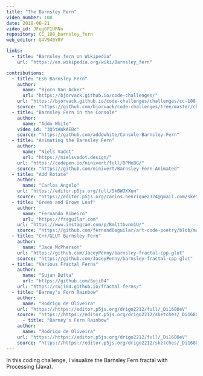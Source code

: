 ```yaml
---
title: "The Barnsley Fern"
video_number: 108
date: 2018-06-21
video_id: JFugGF1URNo
repository: CC_108_barnsley_fern
web_editor: G4V940Y8V

links:
  - title: "Barnsley fern on Wikipedia"
    url: "https://en.wikipedia.org/wiki/Barnsley_fern"

contributions:
  - title: "ES6 Barnsley Fern"
    author:
      name: "Bjorn Van Acker"
      url: "https://bjorvack.github.io/code-challenges/"
    url: "https://bjorvack.github.io/code-challenges/challenges/cc-108-barnsley-fern/"
    source: "https://github.com/bjorvack/code-challenges/tree/master/challenges/cc-108-barnsley-fern"
  - title: "Barnsley Fern in the Console"
    author:
      name: "Addo White"
    video_id: "3Q5tAWkAEBc"
    source: "https://github.com/addowhite/Console-Barnsley-Fern"
  - title: "Animating the Barnsley Fern"
    author:
      name: "Niels Vadot"
      url: "https://nielsvadot.design/"
    url: "https://codepen.io/ninivert/full/BPMeBG/"
    source: "https://github.com/ninivert/Barnsley-Fern-Animated"
  - title: "Add Rotate"
    author:
      name: "Carlos Angelo"
    url: "https://editor.p5js.org/full/SkBWJXXum"
    source: "https://editor.p5js.org/carlos.henrique2324@gmail.com/sketches/SkBWJXXum"
  - title: "Green and Brown Leaf"
    author:
      name: "Fernando Ribeiro"
      url: "https://fraguilar.com"
    url: "https://www.instagram.com/p/Bmlttbvnm1U/"
    source: "https://github.com/fernand0aguilar/art-code-poetry/blob/master/Processing/Barnsley_Fern_ando/Barnsley_Fern_ando.pde"
  - title: "C++/GLUT Barnsley Fern"
    author:
      name: "Jace McPherson"
    url: "https://github.com/JaceyPenny/barnsley-fractal-cpp-glut"
    source: "https://github.com/JaceyPenny/barnsley-fractal-cpp-glut"
  - title: "Various Fractal Ferns"
    author:
      name: "Sujan Dutta"
      url: "https://github.com/Suji04"
    url: "https://suji04.github.io/fractal-ferns/"
  - title: "Barney's Fern Rainbow"
    author:
      name: "Rodrigo de Oliveira"
    url: "https://https://editor.p5js.org/drigo2212/full/_Di168OeV"
    source: "https://https://editor.p5js.org/drigo2212/sketches/_Di168OeV"
      - title: "Barney's Fern Rainbow"
    author:
      name: "Rodrigo de Oliveira"
    url: "https://https://editor.p5js.org/drigo2212/full/_Di168OeV"
    source: "https://https://editor.p5js.org/drigo2212/sketches/_Di168OeV"
---
```

In this coding challenge, I visualize the Barnsley Fern fractal with Processing (Java).
